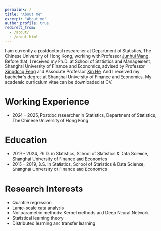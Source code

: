 ```yaml
---
permalink: /
title: "About me"
excerpt: "About me"
author_profile: true
redirect_from: 
  - /about/
  - /about.html
---
```


I am currently a postdoctoral researcher at Department of Statistics, The Chinese University of Hong Kong, working with Professor [Junhui Wang](https://www.sta.cuhk.edu.hk/peoples/jwang/). Before that, I received my Ph.D. at School of Statistics and Management, Shanghai University of Finance and Economics, advised by Professor [Xingdong Feng](https://ssm.sufe.edu.cn/28/af/c714a141487/page.htm) and Associate Professor [Xin He](https://ssm.sufe.edu.cn/f4/de/c712a128222/page.htm). And I received my bachelor's degree at Shanghai University of Finance and Economics. My academic curriculum vitae can be downloaded at [CV](https://drive.google.com/file/d/1_OFGQfR9FkBRNlev0pLbFGGjZhlOPeax/view?usp=sharing).

Working Experience
======
* 2024 - 2025, Postdoc researcher in Statistics, Department of Statistics, The Chinese University of Hong Kong


Education
======
* 2019 - 2024, Ph.D. in Statistics, School of Statistics \& Data Science, Shanghai University of Finance and Economics
* 2015 - 2019, B.S. in Statistics, School of Statistics \& Data Science, Shanghai University of Finance and Economics

Research Interests
======
* Quantile regression
* Large-scale data analysis
* Nonparametric methods: Kernel methods and Deep Neural Network
* Statistical learning theory
* Distributed learning and transfer learning


